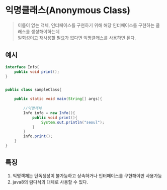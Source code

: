 # 익명클래스(Anonymous Class)   
   
> 이름이 없는 객체, 인터페이스를 구현하기 위해 해당 인터페이스를 구현하는 클래스를 생성해야하는데   
일회성이고 재사용할 필요가 없다면 익명클래스를 사용하면 된다.   
   
   
## 예시
```java
interface Info{
	public void print();
}


public class sampleClass{

	public static void main(String[] args){
	
		//익명객체
		Info info = new Info(){
			public void print(){
				System.out.println("seoul");
			}
		}
		info.print();
	}
}
```   
   
## 특징
1. 익명객체는 단독생성이 불가능하고 상속하거나 인터페이스를 구현해야만 사용가능
2. java8의 람다식의 대체로 사용할 수 있다.